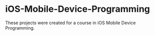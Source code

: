 # iOS-Mobile-Device-Programming

These projects were created for a course in iOS Mobile Device Programming.
